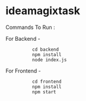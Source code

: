 # ideamagixtask
Commands To Run :

For Backend - 

              cd backend
              npm install
              node index.js
							
For Frontend - 

              cd frontend
              npm install
              npm start
          
 
